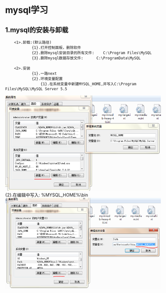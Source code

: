 # mysql学习
## 1.mysql的安装与卸载
        <1>.卸载:(默认路径)
                {1}.打开控制面板，删除软件
                {2}.删除mysql安装目录的所有文件:    C:\Program Files\MySQL
                {3}.删除mysql数据存放文件:      C:\ProgramData\MySQL

        <2>.安装
                {1}.一路next
                {2}.环境变量配置
                    {1}.在系统变量中新建MYSQL_HOME,并写入C:\Program Files\MySQL\MySQL Server 5.5
![mysql安装1](https://raw.githubusercontent.com/dj49846917/studyJava/master/MYSQL/%E8%A7%A3%E9%87%8A%E5%9B%BE/1.png)
                    {2}.在编辑中写入:
                        %MYSQL_HOME%\bin
![mysql安装2](https://raw.githubusercontent.com/dj49846917/studyJava/master/MYSQL/%E8%A7%A3%E9%87%8A%E5%9B%BE/2.png)